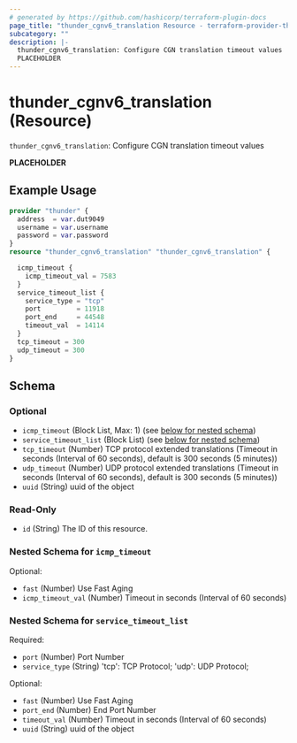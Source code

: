 ```yaml
---
# generated by https://github.com/hashicorp/terraform-plugin-docs
page_title: "thunder_cgnv6_translation Resource - terraform-provider-thunder"
subcategory: ""
description: |-
  thunder_cgnv6_translation: Configure CGN translation timeout values
  PLACEHOLDER
---
```


# thunder_cgnv6_translation (Resource)

`thunder_cgnv6_translation`: Configure CGN translation timeout values

__PLACEHOLDER__

## Example Usage

```terraform
provider "thunder" {
  address  = var.dut9049
  username = var.username
  password = var.password
}
resource "thunder_cgnv6_translation" "thunder_cgnv6_translation" {

  icmp_timeout {
    icmp_timeout_val = 7583
  }
  service_timeout_list {
    service_type = "tcp"
    port         = 11918
    port_end     = 44548
    timeout_val  = 14114
  }
  tcp_timeout = 300
  udp_timeout = 300
}
```

<!-- schema generated by tfplugindocs -->
## Schema

### Optional

- `icmp_timeout` (Block List, Max: 1) (see [below for nested schema](#nestedblock--icmp_timeout))
- `service_timeout_list` (Block List) (see [below for nested schema](#nestedblock--service_timeout_list))
- `tcp_timeout` (Number) TCP protocol extended translations (Timeout in seconds (Interval of 60 seconds), default is 300 seconds (5 minutes))
- `udp_timeout` (Number) UDP protocol extended translations (Timeout in seconds (Interval of 60 seconds), default is 300 seconds (5 minutes))
- `uuid` (String) uuid of the object

### Read-Only

- `id` (String) The ID of this resource.

<a id="nestedblock--icmp_timeout"></a>
### Nested Schema for `icmp_timeout`

Optional:

- `fast` (Number) Use Fast Aging
- `icmp_timeout_val` (Number) Timeout in seconds (Interval of 60 seconds)


<a id="nestedblock--service_timeout_list"></a>
### Nested Schema for `service_timeout_list`

Required:

- `port` (Number) Port Number
- `service_type` (String) 'tcp': TCP Protocol; 'udp': UDP Protocol;

Optional:

- `fast` (Number) Use Fast Aging
- `port_end` (Number) End Port Number
- `timeout_val` (Number) Timeout in seconds (Interval of 60 seconds)
- `uuid` (String) uuid of the object



